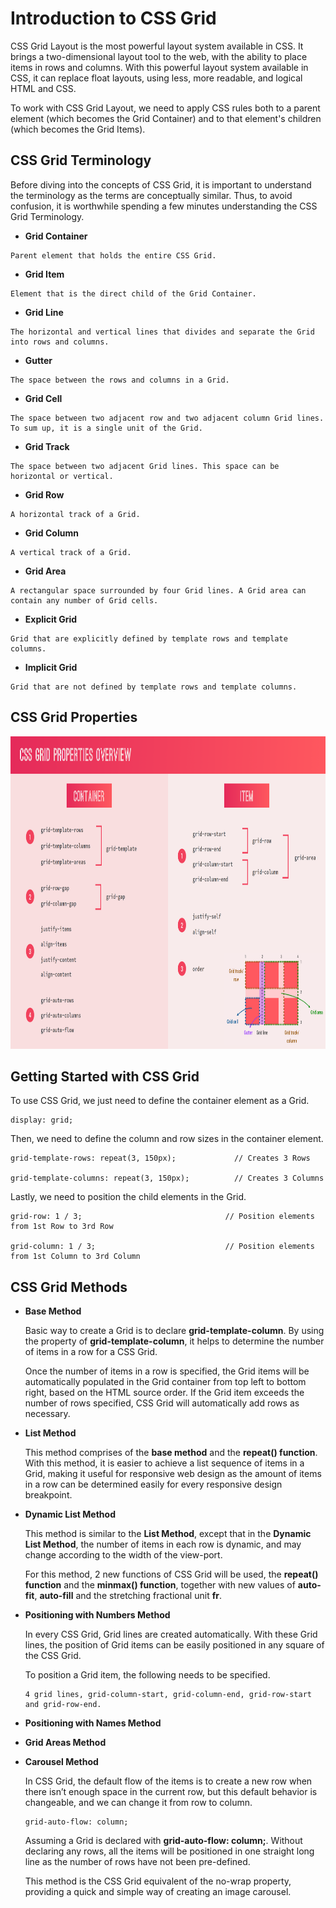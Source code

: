 # Introduction to CSS Grid

CSS Grid Layout is the most powerful layout system available in CSS. It brings a two-dimensional layout tool to the web, with the ability to place items in rows and columns. With this powerful layout system available in CSS, it can replace float layouts, using less, more readable, and logical HTML and CSS.

To work with CSS Grid Layout, we need to apply CSS rules both to a parent element (which becomes the Grid Container) and to that element's children (which becomes the Grid Items).

## CSS Grid Terminology

Before diving into the concepts of CSS Grid, it is important to understand the terminology as the terms are conceptually similar. Thus, to avoid confusion, it is worthwhile spending a few minutes understanding the CSS Grid Terminology.

- **Grid Container**
```
Parent element that holds the entire CSS Grid.
```

- **Grid Item**
```
Element that is the direct child of the Grid Container.
```

- **Grid Line**
```
The horizontal and vertical lines that divides and separate the Grid into rows and columns.
```

- **Gutter**
```
The space between the rows and columns in a Grid.
```

- **Grid Cell**
```
The space between two adjacent row and two adjacent column Grid lines. To sum up, it is a single unit of the Grid.
```

- **Grid Track**
```
The space between two adjacent Grid lines. This space can be horizontal or vertical.
```

- **Grid Row**
```
A horizontal track of a Grid.
```

- **Grid Column**
```
A vertical track of a Grid.
```

- **Grid Area**
```
A rectangular space surrounded by four Grid lines. A Grid area can contain any number of Grid cells.
```

- **Explicit Grid**
```
Grid that are explicitly defined by template rows and template columns.
```

- **Implicit Grid**
```
Grid that are not defined by template rows and template columns.
```

## CSS Grid Properties

<img src="./img/CSS Properties.PNG" width="1000px" height="500px" title="CSS Properties Image">

## Getting Started with CSS Grid

To use CSS Grid, we just need to define the container element as a Grid.
```
display: grid;
```

Then, we need to define the column and row sizes in the container element.
```
grid-template-rows: repeat(3, 150px);             // Creates 3 Rows

grid-template-columns: repeat(3, 150px);          // Creates 3 Columns
```

Lastly, we need to position the child elements in the Grid.
```
grid-row: 1 / 3;                                // Position elements from 1st Row to 3rd Row

grid-column: 1 / 3;                             // Position elements from 1st Column to 3rd Column
```

## CSS Grid Methods

- **Base Method**

    Basic way to create a Grid is to declare **grid-template-column**. By using the property of **grid-template-column**, it helps to determine the number of items in a row for a CSS Grid. 
    
    Once the number of items in a row is specified, the Grid items will be automatically populated in the Grid container from top left to bottom right, based on the HTML source order. If the Grid item exceeds the number of rows specified, CSS Grid will automatically add rows as necessary. 

- **List Method**

    This method comprises of the **base method** and the **repeat() function**. With this method, it is easier to achieve a list sequence of items in a Grid, making it useful for responsive web design as the amount of items in a row can be determined easily for every responsive design breakpoint.

- **Dynamic List Method**

    This method is similar to the **List Method**, except that in the **Dynamic List Method**, the number of items in each row is dynamic, and may change according to the width of the view-port.

    For this method, 2 new functions of CSS Grid will be used, the **repeat() function** and the **minmax() function**, together with new values of **auto-fit**, **auto-fill** and the stretching fractional unit **fr**.

- **Positioning with Numbers Method**

    In every CSS Grid, Grid lines are created automatically. With these Grid lines, the position of Grid items can be easily positioned in any square of the CSS Grid.

    To position a Grid item, the following needs to be specified.

    ```
    4 grid lines, grid-column-start, grid-column-end, grid-row-start and grid-row-end.
    ```

- **Positioning with Names Method**

- **Grid Areas Method**

- **Carousel Method**

    In CSS Grid, the default flow of the items is to create a new row when there isn’t enough space in the current row, but this default behavior is changeable, and we can change it from row to column.

    ```
    grid-auto-flow: column;
    ```

    Assuming a Grid is declared with **grid-auto-flow: column;**. Without declaring any rows, all the items will be positioned in one straight long line as the number of rows have not been pre-defined.

    This method is the CSS Grid equivalent of the no-wrap property, providing a quick and simple way of creating an image carousel.
